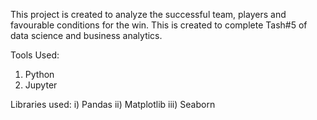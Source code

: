 This project is created to analyze the successful team, players and favourable conditions for the win.
This is created to complete Tash#5 of data science and business analytics.

Tools Used:
1) Python
2) Jupyter

Libraries used:
i) Pandas
ii) Matplotlib
iii) Seaborn
